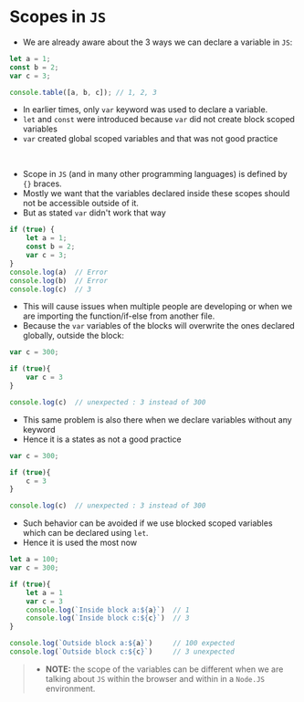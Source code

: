 # Scopes in `JS`

- We are already aware about the 3 ways we can declare a variable in `JS`:

```javascript
let a = 1;
const b = 2;
var c = 3;

console.table([a, b, c]); // 1, 2, 3
```
- In earlier times, only `var` keyword was used to declare a variable. 
- `let` and `const` were introduced because `var` did not create block scoped variables 
- `var` created global scoped variables and that was not good practice

<br>

- Scope in `JS` (and in many other programming languages) is defined by `{}` braces.
- Mostly we want that the variables declared inside these scopes should not be accessible outside of it. 
- But as stated `var` didn't work that way 

```javascript
if (true) {
    let a = 1;
    const b = 2;
    var c = 3;
}
console.log(a)  // Error
console.log(b)  // Error
console.log(c)  // 3
```
- This will cause issues when multiple people are developing or when we are importing the function/if-else from another file.
- Because the `var` variables of the blocks will overwrite the ones declared globally, outside the block:

```javascript
var c = 300;

if (true){
    var c = 3
}

console.log(c)  // unexpected : 3 instead of 300
```
- This same problem is also there when we declare variables without any keyword 
- Hence it is a states as not a good practice 

```javascript
var c = 300;

if (true){
    c = 3
}

console.log(c)  // unexpected : 3 instead of 300
```
- Such behavior can be avoided if we use blocked scoped variables which can be declared using `let`.
- Hence it is used the most now 

```javascript
let a = 100;
var c = 300;

if (true){
    let a = 1
    var c = 3
    console.log(`Inside block a:${a}`)  // 1
    console.log(`Inside block c:${c}`)  // 3
}

console.log(`Outside block a:${a}`)     // 100 expected 
console.log(`Outside block c:${c}`)     // 3 unexpected
```
>- **NOTE:** the scope of the variables can be different when we are talking about `JS` within the browser and within in a `Node.JS` environment.